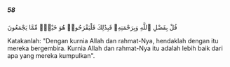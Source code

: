 ##### 58

<span class="ayah">قُلْ بِفَضْلِ ٱللَّهِ وَبِرَحْمَتِهِۦ فَبِذَٰلِكَ فَلْيَفْرَحُوا۟ هُوَ خَيْرٌۭ مِّمَّا يَجْمَعُونَ</span>

<span class="ayah_translation">Katakanlah: "Dengan kurnia Allah dan rahmat-Nya, hendaklah dengan itu mereka bergembira. Kurnia Allah dan rahmat-Nya itu adalah lebih baik dari apa yang mereka kumpulkan".</span>
